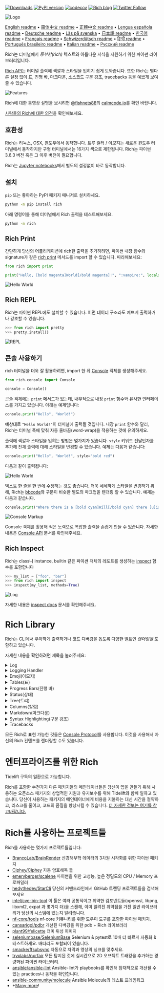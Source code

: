 [![Downloads](https://pepy.tech/badge/rich/month)](https://pepy.tech/project/rich)
[![PyPI version](https://badge.fury.io/py/rich.svg)](https://badge.fury.io/py/rich)
[![codecov](https://codecov.io/gh/willmcgugan/rich/branch/master/graph/badge.svg)](https://codecov.io/gh/willmcgugan/rich)
[![Rich blog](https://img.shields.io/badge/blog-rich%20news-yellowgreen)](https://www.willmcgugan.com/tag/rich/)
[![Twitter Follow](https://img.shields.io/twitter/follow/willmcgugan.svg?style=social)](https://twitter.com/willmcgugan)

![Logo](https://github.com/willmcgugan/rich/raw/master/imgs/logo.svg)

[English readme](https://github.com/willmcgugan/rich/blob/master/README.md)
 • [简体中文 readme](https://github.com/willmcgugan/rich/blob/master/README.cn.md)
 • [正體中文 readme](https://github.com/willmcgugan/rich/blob/master/README.zh-tw.md)
 • [Lengua española readme](https://github.com/willmcgugan/rich/blob/master/README.es.md)
 • [Deutsche readme](https://github.com/willmcgugan/rich/blob/master/README.de.md)
 • [Läs på svenska](https://github.com/willmcgugan/rich/blob/master/README.sv.md)
 • [日本語 readme](https://github.com/willmcgugan/rich/blob/master/README.ja.md)
 • [한국어 readme](https://github.com/willmcgugan/rich/blob/master/README.kr.md)
 • [Français readme](https://github.com/willmcgugan/rich/blob/master/README.fr.md)
 • [Schwizerdütsch readme](https://github.com/willmcgugan/rich/blob/master/README.de-ch.md)
 • [हिन्दी readme](https://github.com/willmcgugan/rich/blob/master/README.hi.md)
 • [Português brasileiro readme](https://github.com/willmcgugan/rich/blob/master/README.pt-br.md)
 • [Italian readme](https://github.com/willmcgugan/rich/blob/master/README.it.md)
 • [Русский readme](https://github.com/willmcgugan/rich/blob/master/README.ru.md)

Rich는 터미널에서 _풍부한(rich)_ 텍스트와 아름다운 서식을 지원하기 위한 파이썬 라이브러리입니다.

[Rich API](https://rich.readthedocs.io/en/latest/)는 터미널 출력에 색깔과 스타일을 입히기 쉽게 도와줍니다. 또한 Rich는 별다른 설정 없이 표, 진행 바, 마크다운, 소스코드 구문 강조, tracebacks 등을 예쁘게 보여줄 수 있습니다.

![Features](https://github.com/willmcgugan/rich/raw/master/imgs/features.png)

Rich에 대한 동영상 설명을 보시려면 [@fishnets88](https://twitter.com/fishnets88)의 [calmcode.io](https://calmcode.io/rich/introduction.html)를 확인 바랍니다.

[사람들의 Rich에 대한 의견](https://www.willmcgugan.com/blog/pages/post/rich-tweets/)을 확인해보세요.

## 호환성

Rich는 리눅스, OSX, 윈도우에서 동작합니다. 트루 컬러 / 이모지는 새로운 윈도우 터미널에서 동작하지만 구형 터미널에서는 16가지 색으로 제한됩니다. Rich는 파이썬 3.6.3 버전 혹은 그 이후 버전이 필요합니다.

Rich는 [Jupyter notebooks](https://jupyter.org/)에서 별도의 설정없이 바로 동작합니다.

## 설치

`pip` 또는 좋아하는 PyPI 패키지 매니저로 설치하세요.

```sh
python -m pip install rich
```

아래 명령어를 통해 터미널에서 Rich 출력을 테스트해보세요.

```sh
python -m rich
```

## Rich Print

간단하게 당신의 어플리케이션에 rich한 출력을 추가하려면, 파이썬 내장 함수와 signature가 같은 [rich print](https://rich.readthedocs.io/en/latest/introduction.html#quick-start) 메서드를 import 할 수 있습니다.
따라해보세요:

```python
from rich import print

print("Hello, [bold magenta]World[/bold magenta]!", ":vampire:", locals())
```

![Hello World](https://github.com/willmcgugan/rich/raw/master/imgs/print.png)

## Rich REPL

Rich는 파이썬 REPL에도 설치할 수 있습니다. 어떤 데이터 구조라도 예쁘게 출력하거나 강조할 수 있습니다.

```python
>>> from rich import pretty
>>> pretty.install()
```

![REPL](https://github.com/willmcgugan/rich/raw/master/imgs/repl.png)

## 콘솔 사용하기

rich 터미널을 더욱 잘 활용하려면, import 한 뒤 [Console](https://rich.readthedocs.io/en/latest/reference/console.html#rich.console.Console) 객체를 생성해주세요.

```python
from rich.console import Console

console = Console()
```

콘솔 객체에는 `print` 메서드가 있는데, 내부적으로 내장 `print` 함수와 유사한 인터페이스를 가지고 있습니다. 아래는 예제입니다:

```python
console.print("Hello", "World!")
```

예상대로 `"Hello World!"`이 터미널에 출력될 것입니다. 내장 `print` 함수와 달리, Rich는 터미널 폭에 맞춰 자동 줄바꿈(word-wrap)을 적용하는 것에 유의하세요.

출력에 색깔과 스타일을 입히는 방법은 몇가지가 있습니다. `style` 키워드 전달인자를 추가해 전체 출력에 대해 스타일을 변경할 수 있습니다. 예제는 다음과 같습니다:

```python
console.print("Hello", "World!", style="bold red")
```

다음과 같이 출력됩니다:

![Hello World](https://github.com/willmcgugan/rich/raw/master/imgs/hello_world.png)

텍스트 한 줄을 한 번에 수정하는 것도 좋습니다. 더욱 세세하게 스타일을 변경하기 위해, Rich는 [bbcode](https://en.wikipedia.org/wiki/BBCode)와 구문이 비슷한 별도의 마크업을 렌더링 할 수 있습니다. 예제는 다음과 같습니다.

```python
console.print("Where there is a [bold cyan]Will[/bold cyan] there [u]is[/u] a [i]way[/i].")
```

![Console Markup](https://github.com/willmcgugan/rich/raw/master/imgs/where_there_is_a_will.png)

Console 객체를 활용해 적은 노력으로 복잡한 출력을 손쉽게 만들 수 있습니다. 자세한 내용은 [Console API](https://rich.readthedocs.io/en/latest/console.html) 문서를 확인해주세요.

## Rich Inspect

Rich는 class나 instance, builtin 같은 파이썬 객체의 레포트를 생성하는 [inspect](https://rich.readthedocs.io/en/latest/reference/init.html?highlight=inspect#rich.inspect) 함수를 포함합니다

```python
>>> my_list = ["foo", "bar"]
>>> from rich import inspect
>>> inspect(my_list, methods=True)
```

![Log](https://github.com/willmcgugan/rich/raw/master/imgs/inspect.png)

자세한 내용은 [inspect docs](https://rich.readthedocs.io/en/latest/reference/init.html#rich.inspect) 문서를 확인해주세요.

# Rich Library

Rich는 CLI에서 우아하게 출력하거나 코드 디버깅을 돕도록 다양한 빌트인 _렌더링을_ 포함하고 있습니다.

자세한 내용을 확인하려면 제목을 눌러주세요:

<details>
<summary>Log</summary>

Console 객체는 `print()`와 인터페이스가 유사한 `log()` 메서드를 가지고 있습니다. `Log()`는 호출이 이루어진 파일과 라인, 현재 시간도 같이 출력합니다. 기본적으로 Rich는 파이썬 구조체와 repr string에 대해 신택스 하이라이팅을 지원합니다. 만약 당신이 collection(예를 들어 dict나 list)을 로깅한다면, Rich는 표현 가능한 공간에 맞춰 예쁘게 출력해줍니다. 이러한 기능들에 대한 예시입니다:

```python
from rich.console import Console
console = Console()

test_data = [
    {"jsonrpc": "2.0", "method": "sum", "params": [None, 1, 2, 4, False, True], "id": "1",},
    {"jsonrpc": "2.0", "method": "notify_hello", "params": [7]},
    {"jsonrpc": "2.0", "method": "subtract", "params": [42, 23], "id": "2"},
]

def test_log():
    enabled = False
    context = {
        "foo": "bar",
    }
    movies = ["Deadpool", "Rise of the Skywalker"]
    console.log("Hello from", console, "!")
    console.log(test_data, log_locals=True)


test_log()
```

위 코드의 실행 결과는 다음과 같습니다:

![Log](https://github.com/willmcgugan/rich/raw/master/imgs/log.png)

`log_locals` 인자를 사용하면 log 메서드가 호출된 곳의 로컬 변수들을 표로 보여준다는 것도 알아두세요.

로그 메서드는 서버처럼 오랫동안 실행되는 어플리케이션을 터미널로 로깅할때 사용할 수 있지만 디버깅 할 때도 매우 좋습니다.

</details>
<details>
<summary>Logging Handler</summary>

또한 내장된 [Handler class](https://rich.readthedocs.io/en/latest/logging.html)를 사용해 파이썬의 로깅 모듈의 출력을 형태를 꾸미거나 색을 입힐 수 있습니다. 다음은 예제입니다:

![Logging](https://github.com/willmcgugan/rich/raw/master/imgs/logging.png)

</details>

<details>
<summary>Emoji(이모지)</summary>

콘솔 출력에 이모지를 넣으려면 두 콜론(:) 사이에 이모지 이름을 넣어주세요. 다음은 예제입니다:

```python
>>> console.print(":smiley: :vampire: :pile_of_poo: :thumbs_up: :raccoon:")
😃 🧛 💩 👍 🦝
```

부디 이 기능을 잘 사용해주세요.

</details>

<details>
<summary>Tables(표)</summary>

Rich는 유니코드 박스 문자와 함께 [표](https://rich.readthedocs.io/en/latest/tables.html)를 자유롭게 렌더링할 수 있습니다. 가장자리, 스타일, 셀 정렬 등을 정말 다양하게 구성할 수 있습니다.

![table movie](https://github.com/willmcgugan/rich/raw/master/imgs/table_movie.gif)

위의 애니메이션은 example 디렉토리의 [table_movie.py](https://github.com/willmcgugan/rich/blob/master/examples/table_movie.py)로 생성되었습니다.

더 간단한 표 예제입니다:

```python
from rich.console import Console
from rich.table import Table

console = Console()

table = Table(show_header=True, header_style="bold magenta")
table.add_column("Date", style="dim", width=12)
table.add_column("Title")
table.add_column("Production Budget", justify="right")
table.add_column("Box Office", justify="right")
table.add_row(
    "Dec 20, 2019", "Star Wars: The Rise of Skywalker", "$275,000,000", "$375,126,118"
)
table.add_row(
    "May 25, 2018",
    "[red]Solo[/red]: A Star Wars Story",
    "$275,000,000",
    "$393,151,347",
)
table.add_row(
    "Dec 15, 2017",
    "Star Wars Ep. VIII: The Last Jedi",
    "$262,000,000",
    "[bold]$1,332,539,889[/bold]",
)

console.print(table)
```

이는 다음과 같이 출력됩니다:

![table](https://github.com/willmcgugan/rich/raw/master/imgs/table.png)

콘솔 출력은 `print()`나 `log()`와 같은 방식으로 렌더링 된다는 것을 주의하세요. 사실, Rich로 표현할 수 있는 것은 무엇이든 headers / rows (심지어 다른 표들도)에 포함할 수 있습니다.

`Table` 클래스는 터미널의 폭에 맞춰 필요한 만큼 줄을 내리고 열 길이를 스스로 조절합니다. 위의 표보다 작은 터미널에서 만들어진 표 예시입니다:

![table2](https://github.com/willmcgugan/rich/raw/master/imgs/table2.png)

</details>

<details>
<summary>Progress Bars(진행 바)</summary>

Rich는 오래 걸리는 작업들을 위해 깜빡임 없는 [진행](https://rich.readthedocs.io/en/latest/progress.html) 바를 여러개 표현할 수 있습니다.

기본적인 사용을 위해선 아무 sequence나 `track` 함수로 감싸고 결과를 반복해주세요. 다음은 예제입니다:

```python
from rich.progress import track

for step in track(range(100)):
    do_step(step)
```

여러개의 진행 바를 추가하는 것도 어렵지 않습니다. 아래는 공식문서에서 따온 예시입니다:

![progress](https://github.com/willmcgugan/rich/raw/master/imgs/progress.gif)

칼럼들은 수정해 원하는 세부정보를 보여줄 수도 있습니다. 기본으로 내장된 칼럼들은 완료 퍼센티지, 파일 크기, 파일 속도, 남은 시간입니다. 다운로드 진행을 보여주는 다른 예제입니다:

![progress](https://github.com/willmcgugan/rich/raw/master/imgs/downloader.gif)

직접 해보시려면, 진행 바와 함께 여러개의 URL들을 동시에 다운로드 받는 예제인 [examples/downloader.py](https://github.com/willmcgugan/rich/blob/master/examples/downloader.py)를 확인해주세요.

</details>

<details>
<summary>Status(상태)</summary>

진행 상황을 계산하기 어려운 경우, [상태](https://rich.readthedocs.io/en/latest/reference/console.html#rich.console.Console.status) 메서드를 사용할 수 있습니다. 이 메서드는 '스피너' 애니메이션과 메세지를 표시합니다. 애니메이션은 당신이 콘솔을 정상적으로 사용하는 것을 막지 못합니다. 다음은 예제입니다:

```python
from time import sleep
from rich.console import Console

console = Console()
tasks = [f"task {n}" for n in range(1, 11)]

with console.status("[bold green]Working on tasks...") as status:
    while tasks:
        task = tasks.pop(0)
        sleep(1)
        console.log(f"{task} complete")
```

이 예제는 터미널에 아래와 같이 출력합니다.

![status](https://github.com/willmcgugan/rich/raw/master/imgs/status.gif)

스피너 애니메이션은 [cli-spinners](https://www.npmjs.com/package/cli-spinners)에서 빌려왔습니다. `spinner` 파라미터를 선택해서 특정 스피너를 선택할 수도 있습니다. 어떤 값을 선택할 수 있는지는 아래 명령어를 통해 확인할 수 있습니다:

```
python -m rich.spinner
```

위의 명령어를 입력하면 아래와 같은 출력됩니다:

![spinners](https://github.com/willmcgugan/rich/raw/master/imgs/spinners.gif)

</details>

<details>
<summary>Tree(트리)</summary>

Rich는 가이드라인과 함께 [트리](https://rich.readthedocs.io/en/latest/tree.html)를 표현할 수 있습니다. 파일 구조나, 계층적 데이터를 보여주는데 적합합니다.

트리의 라벨은 간단한 텍스트나 Rich로 표현할 수 있는 것은 모든지 가능합니다. 아래의 예시를 따라해보세요:

```
python -m rich.tree
```

이는 아래와 같이 출력됩니다:

![markdown](https://github.com/willmcgugan/rich/raw/master/imgs/tree.png)

리눅스의 `tree` 명령어처럼 아무 디렉토리의 트리를 보여주는 스크립트 예제를 보시려면 [tree.py](https://github.com/willmcgugan/rich/blob/master/examples/tree.py)를 확인해주세요.

</details>

<details>
<summary>Columns(칼럼)</summary>

Rich는 내용을 같거나 적절한 폭으로 깔끔하게 [칼럼](https://rich.readthedocs.io/en/latest/columns.html)을 표현할 수 있습니다. 아래 예제는 종렬로 디렉토리 리스트를 보여주는 (MacOS / Linux)의 `ls` 명령어의 기본적인 클론입니다:

```python
import os
import sys

from rich import print
from rich.columns import Columns

directory = os.listdir(sys.argv[1])
print(Columns(directory))
```

아래 스크린샷은 API에서 뽑은 데이터를 종렬로 표현하는 [칼럼 예제](https://github.com/willmcgugan/rich/blob/master/examples/columns.py)의 출력 결과입니다:

![columns](https://github.com/willmcgugan/rich/raw/master/imgs/columns.png)

</details>

<details>
<summary>Markdown(마크다운)</summary>

Rich는 [마크다운](https://rich.readthedocs.io/en/latest/markdown.html)을 표현하거나 형태를 터미널에 맞추어 적절히 변환할 수 있습니다.

마크다운을 표현하기 위해서는 `Markdown` 클래스를 import하고 마크다운을 포함하고 있는 문자열을 통해 객체를 생성해주세요. 다음은 예제입니다:

```python
from rich.console import Console
from rich.markdown import Markdown

console = Console()
with open("README.md") as readme:
    markdown = Markdown(readme.read())
console.print(markdown)
```

위 코드는 아래와 같은 출력 결과를 만들 것입니다:

![markdown](https://github.com/willmcgugan/rich/raw/master/imgs/markdown.png)

</details>

<details>
<summary>Syntax Highlighting(구문 강조)</summary>

Rich는 [구문 강조](https://rich.readthedocs.io/en/latest/syntax.html) 기능을 수행하기 위해 [pygments](https://pygments.org/) 라이브러리를 사용합니다. 사용법은 마크다운과 유사합니다. `Syntax` 객체를 생성하고 콘솔에 출력하세요. 예제는 다음과 같습니다:

```python
from rich.console import Console
from rich.syntax import Syntax

my_code = '''
def iter_first_last(values: Iterable[T]) -> Iterable[Tuple[bool, bool, T]]:
    """Iterate and generate a tuple with a flag for first and last value."""
    iter_values = iter(values)
    try:
        previous_value = next(iter_values)
    except StopIteration:
        return
    first = True
    for value in iter_values:
        yield first, False, previous_value
        first = False
        previous_value = value
    yield first, True, previous_value
'''
syntax = Syntax(my_code, "python", theme="monokai", line_numbers=True)
console = Console()
console.print(syntax)
```

위 코드는 아래와 같은 출력 결과를 만들 것입니다:

![syntax](https://github.com/willmcgugan/rich/raw/master/imgs/syntax.png)

</details>

<details>
<summary>Tracebacks</summary>

Rich는 [예쁜 tracebacks](https://rich.readthedocs.io/en/latest/traceback.html)을 표현할 수 있습니다. 이것은 읽기도 더 쉽고 일반적인 파이썬 tracebacks 보다 더 많은 코드를 보여줍니다. uncaught exceptions가 Rich로 출력되도록 Rich를 기본 Traceback 핸들러로 설정할 수도 있습니다.

OSX에서는 이렇게 출력됩니다 (리눅스도 유사함):

![traceback](https://github.com/willmcgugan/rich/raw/master/imgs/traceback.png)

</details>

모든 Rich로 표현 가능한 것들은 [Console Protocol](https://rich.readthedocs.io/en/latest/protocol.html)를 사용합니다. 이것을 사용해서 자신의 Rich 컨텐츠를 렌더링할 수도 있습니다.

# 엔터프라이즈를 위한 Rich

Tidelift 구독의 일환으로 가능합니다.

Rich를 포함한 수천가지 다른 패키지들의 메인테이너들은 당신이 앱을 만들기 위해 사용하는 오픈소스 패키지의 상업적인 지원과 유지보수를 위해 Tidelift와 함께 일하고 있습니다. 당신이 사용하는 패키지의 메인테이너에게 비용을 지불하는 대신 시간을 절약하고, 리스크를 줄이고, 코드의 품질을 향상시킬 수 있습니다. [더 자세한 정보는 여기를 참고바랍니다.](https://tidelift.com/subscription/pkg/pypi-rich?utm_source=pypi-rich&utm_medium=referral&utm_campaign=enterprise&utm_term=repo)

# Rich를 사용하는 프로젝트들

Rich를 사용하는 몇가지 프로젝트들입니다:

- [BrancoLab/BrainRender](https://github.com/BrancoLab/BrainRender)
  신경해부학 데이터의 3차원 시각화를 위한 파이썬 패키지
- [Ciphey/Ciphey](https://github.com/Ciphey/Ciphey)
  자동 암호해독 툴
- [emeryberger/scalene](https://github.com/emeryberger/scalene)
  파이썬을 위한 고성능, 높은 정밀도의 CPU / Memory 프로파일러
- [hedythedev/StarCli](https://github.com/hedythedev/starcli)
  당신의 커맨드라인에서 GitHub 트렌딩 프로젝트들을 검색해보세요
- [intel/cve-bin-tool](https://github.com/intel/cve-bin-tool)
  이 툴은 여러 공통적이고 취약한 컴포넨트들(openssl, libpng, libxml2, expat 과 몇가지 더)을 스캔해, 이미 알려진 취약점을 가진 일반 라이브러리가 당신의 시스템에 있는지 알려줍니다.
- [nf-core/tools](https://github.com/nf-core/tools)
  nf-core 커뮤니티를 위한 도우미 도구를 포함한 파이썬 패키지.
- [cansarigol/pdbr](https://github.com/cansarigol/pdbr)
  개선된 디버깅을 위한 pdb + Rich 라이브러리
- [plant99/felicette](https://github.com/plant99/felicette)
  더미 위성 이미지
- [seleniumbase/SeleniumBase](https://github.com/seleniumbase/SeleniumBase)
  Selenium & pytest로 10배 더 빠르게 자동화 & 테스트하세요. 배터리도 포함되어 있습니다.
- [smacke/ffsubsync](https://github.com/smacke/ffsubsync)
  자동으로 자막과 영상의 싱크를 맞추세요.
- [tryolabs/norfair](https://github.com/tryolabs/norfair)
  모든 탐지된 것에 실시간으로 2D 오브젝트 트래킹을 추가하는 경량화된 파이썬 라이브러리.
- [ansible/ansible-lint](https://github.com/ansible/ansible-lint)
  Ansible-lint가 playbooks를 확인해 잠재적으로 개선될 수 있는 practices나 동작을 확인합니다.
- [ansible-community/molecule](https://github.com/ansible-community/molecule)
  Ansible Molecule의 테스트 프레임워크
- +[Many more](https://github.com/willmcgugan/rich/network/dependents)!

<!-- This is a test, no need to translate -->

